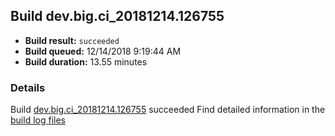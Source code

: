 ## Build dev.big.ci_20181214.126755
- **Build result:** `succeeded`
- **Build queued:** 12/14/2018 9:19:44 AM
- **Build duration:** 13.55 minutes
### Details
Build [dev.big.ci_20181214.126755](https://winappstudio.visualstudio.com/web/build.aspx?pcguid=a4ef43be-68ce-4195-a619-079b4d9834c2&builduri=vstfs%3a%2f%2f%2fBuild%2fBuild%2f26755) succeeded
Find detailed information in the [build log files](https://uwpctdiags.blob.core.windows.net/buildlogs/dev.big.ci_20181214.126755_logs.zip)
